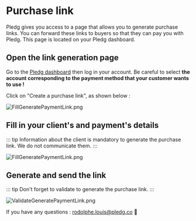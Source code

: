 # Purchase link

Pledg gives you access to a page that allows you to generate purchase links. You can forward these links to buyers so that they can pay you with Pledg.
This page is located on your Pledg dashboard.

## Open the link generation page

Go to the [Pledg dashboard](https://dashboard.ecard.pledg.co/) then log in your account.
Be careful to select **the account corresponding to the payment method that your customer wants to use !**

Click on "Create a purchase link", as shown below :

![FillGeneratePaymentLink.png](https://pledg-assets.s3-eu-west-1.amazonaws.com/ecard-plugin-doc/dashboard/en/AccesGeneratePaymentLink.png)

## Fill in your client's and payment's details

::: tip
Information about the client is mandatory to generate the purchase link. We do not communicate them.
:::

![FillGeneratePaymentLink.png](https://pledg-assets.s3-eu-west-1.amazonaws.com/ecard-plugin-doc/dashboard/en/FillGeneratePaymentLink.png)

## Generate and send the link

::: tip
Don't forget to validate to generate the purchase link.
:::

![ValidateGeneratePaymentLink.png](https://pledg-assets.s3-eu-west-1.amazonaws.com/ecard-plugin-doc/dashboard/en/ValidateGeneratePaymentLink.png)

If you have any questions : rodolphe.louis@pledg.co 👋
